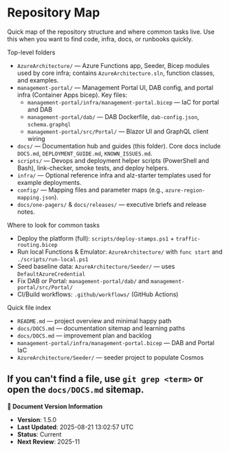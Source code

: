 # Repository Map

Quick map of the repository structure and where common tasks live. Use this when you want to find code, infra, docs, or runbooks quickly.

Top-level folders

- `AzureArchitecture/` — Azure Functions app, Seeder, Bicep modules used by core infra; contains `AzureArchitecture.sln`, function classes, and examples.
- `management-portal/` — Management Portal UI, DAB config, and portal infra (Container Apps bicep). Key files:
  - `management-portal/infra/management-portal.bicep` — IaC for portal and DAB
  - `management-portal/dab/` — DAB Dockerfile, `dab-config.json`, `schema.graphql`
  - `management-portal/src/Portal/` — Blazor UI and GraphQL client wiring
- `docs/` — Documentation hub and guides (this folder). Core docs include `DOCS.md`, `DEPLOYMENT_GUIDE.md`, `KNOWN_ISSUES.md`.
- `scripts/` — Devops and deployment helper scripts (PowerShell and Bash), link-checker, smoke tests, and deploy helpers.
- `infra/` — Optional reference infra and alz-starter templates used for example deployments.
- `config/` — Mapping files and parameter maps (e.g., `azure-region-mapping.json`).
- `docs/one-pagers/` & `docs/releases/` — executive briefs and release notes.

Where to look for common tasks

- Deploy the platform (full): `scripts/deploy-stamps.ps1` + `traffic-routing.bicep`
- Run local Functions & Emulator: `AzureArchitecture/` with `func start` and `./scripts/run-local.ps1`
- Seed baseline data: `AzureArchitecture/Seeder/` — uses `DefaultAzureCredential`
- Fix DAB or Portal: `management-portal/dab/` and `management-portal/src/Portal/`
- CI/Build workflows: `.github/workflows/` (GitHub Actions)

Quick file index

- `README.md` — project overview and minimal happy path
- `docs/DOCS.md` — documentation sitemap and learning paths
- `docs/DOCS.md` — improvement plan and backlog
- `management-portal/infra/management-portal.bicep` — DAB and Portal IaC
- `AzureArchitecture/Seeder/` — seeder project to populate Cosmos

If you can't find a file, use `git grep <term>` or open the `docs/DOCS.md` sitemap.
---

**📝 Document Version Information**
- **Version**: 1.5.0
- **Last Updated**: 2025-08-21 13:02:57 UTC  
- **Status**: Current
- **Next Review**: 2025-11
